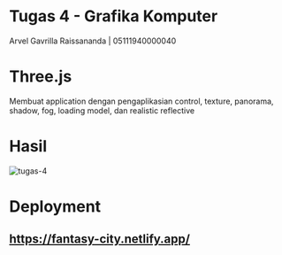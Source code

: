 # Tugas 4 - Grafika Komputer
Arvel Gavrilla Raissananda | 05111940000040

# Three.js
Membuat application dengan pengaplikasian control, texture, panorama, shadow, fog, loading model, dan realistic reflective

# Hasil
![tugas-4](https://user-images.githubusercontent.com/72689610/139779137-0c944106-1b2e-4688-98a6-65852641e5c9.gif)

# Deployment
## https://fantasy-city.netlify.app/
